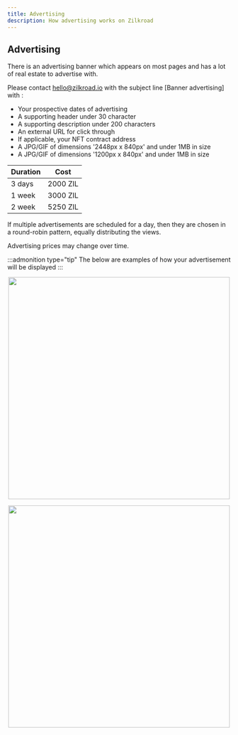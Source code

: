 ```yaml
---
title: Advertising
description: How advertising works on Zilkroad
---
```


## Advertising

There is an advertising banner which appears on most pages and has a lot of real estate to advertise with.

Please contact hello@zilkroad.io with the subject line \[Banner advertising\] with :

* Your prospective dates of advertising
* A supporting header under 30 character
* A supporting description under 200 characters
* An external URL for click through
* If applicable, your NFT contract address
* A JPG/GIF of dimensions '2448px x 840px' and under 1MB in size
* A JPG/GIF of dimensions '1200px x 840px' and under 1MB in size

| Duration   | Cost     |
|------------|----------|
| 3 days     | 2000 ZIL |
| 1 week     | 3000 ZIL |
| 2 week     | 5250 ZIL |

If multiple advertisements are scheduled for a day, then they are chosen in a round-robin pattern, equally distributing the views.

Advertising prices may change over time.

:::admonition type="tip"
The below are examples of how your advertisement will be displayed
:::

<p align="center">
  <img width="500" height="500" src="/img/features/user_ad.png">
</p>

<p align="center">
  <img width="500" height="500" src="/img/features/user_ad_on_site.png">
</p>
